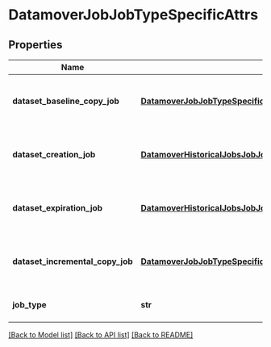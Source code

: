 # DatamoverJobJobTypeSpecificAttrs

## Properties
Name | Type | Description | Notes
------------ | ------------- | ------------- | -------------
**dataset_baseline_copy_job** | [**DatamoverJobJobTypeSpecificAttrsDatasetBaselineCopyJob**](DatamoverJobJobTypeSpecificAttrsDatasetBaselineCopyJob.md) | Fields specific to dataset baseline copy job. | [optional] 
**dataset_creation_job** | [**DatamoverHistoricalJobsJobJobTypeSpecificAttrsDatasetCreationJob**](DatamoverHistoricalJobsJobJobTypeSpecificAttrsDatasetCreationJob.md) | Fields specific to dataset creation job. | [optional] 
**dataset_expiration_job** | [**DatamoverHistoricalJobsJobJobTypeSpecificAttrsDatasetExpirationJob**](DatamoverHistoricalJobsJobJobTypeSpecificAttrsDatasetExpirationJob.md) | Fields specific to dataset retention job. | [optional] 
**dataset_incremental_copy_job** | [**DatamoverJobJobTypeSpecificAttrsDatasetIncrementalCopyJob**](DatamoverJobJobTypeSpecificAttrsDatasetIncrementalCopyJob.md) | Fields specific to dataset incremental copy job. | [optional] 
**job_type** | **str** | Type of the Data Mover job. | [optional] 

[[Back to Model list]](../README.md#documentation-for-models) [[Back to API list]](../README.md#documentation-for-api-endpoints) [[Back to README]](../README.md)


